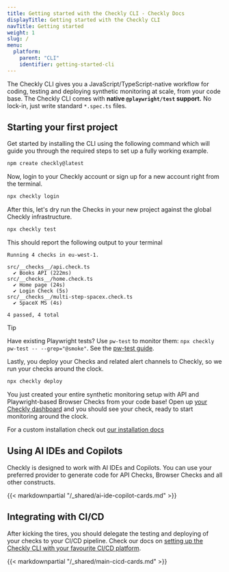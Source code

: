 ```yaml
---
title: Getting started with the Checkly CLI - Checkly Docs
displayTitle: Getting started with the Checkly CLI
navTitle: Getting started
weight: 1
slug: /
menu:
  platform:
    parent: "CLI"
    identifier: getting-started-cli
---
```


The Checkly CLI gives you a JavaScript/TypeScript-native workflow for coding, testing and deploying synthetic
monitoring at scale, from your code base. The Checkly CLI comes with **native `@playwright/test` support.** No lock-in, 
just write standard `*.spec.ts` files.

## Starting your first project

Get started by installing the CLI using the following command which will guide you through the required steps to
set up a fully working example.

```bash
npm create checkly@latest
```

Now, login to your Checkly account or sign up for a new account right from the terminal.

```bash
npx checkly login
```

After this, let's dry run the Checks in your new project against the global Checkly infrastructure.

```bash
npx checkly test
```

This should report the following output to your terminal 

```
Running 4 checks in eu-west-1.

src/__checks__/api.check.ts
  ✔ Books API (222ms)
src/__checks__/home.check.ts
  ✔ Home page (24s)
  ✔ Login Check (5s)
src/__checks__/multi-step-spacex.check.ts
  ✔ SpaceX MS (4s)

4 passed, 4 total
```

> [!TIP]
> Have existing Playwright tests? Use `pw-test` to monitor them: `npx checkly pw-test -- --grep="@smoke"`. See the [pw-test guide](/guides/using-pw-test-command/).

Lastly, you deploy your Checks and related alert channels to Checkly, so we run your checks around the clock.

```bash
npx checkly deploy
```

You just created your entire synthetic monitoring setup with API and Playwright-based Browser Checks from your code base! 
Open up [your Checkly dashboard](https://app.checklyhq.com) and you should see your check, ready to start monitoring around the clock.

For a custom installation check out [our installation docs](/docs/cli/installation/)

## Using AI IDEs and Copilots

Checkly is designed to work with AI IDEs and Copilots. You can use your preferred provider to generate code for API 
Checks, Browser Checks and all other constructs.

{{< markdownpartial "/_shared/ai-ide-copilot-cards.md" >}}

## Integrating with CI/CD

After kicking the tires, you should delegate the testing and deploying of your checks to your CI/CD pipeline. Check our
docs on [setting up the Checkly CLI with your favourite CI/CD platform](/docs/cicd/).

{{< markdownpartial "/_shared/main-cicd-cards.md" >}}

